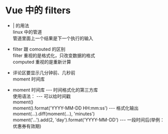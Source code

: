 # Vue 中的 filters  

- | 的用法  
  linux 中的管道  
  管道里面上一个结果是下一个执行的输入  

- filter 跟 comouted 的区别  
  filter 重视的是格式化，只改变数据的格式  
  computed 重视的是重新计算  

- 评论区要显示几分钟前、几秒前  
  moment 时间库  

- moment 时间库 --- 时间格式化的第三方库  
  使用语法： --- 可以给时间戳  
  moment()  
  moment().format('YYYY-MM-DD HH:mm:ss') --- 格式化输出  
  moment(...).diff(moment(...), 'minutes')  
  moment('...').add(2, 'day').format('YYYY-MM-DD') --- 一段时间后(举例：优惠券有效期)  